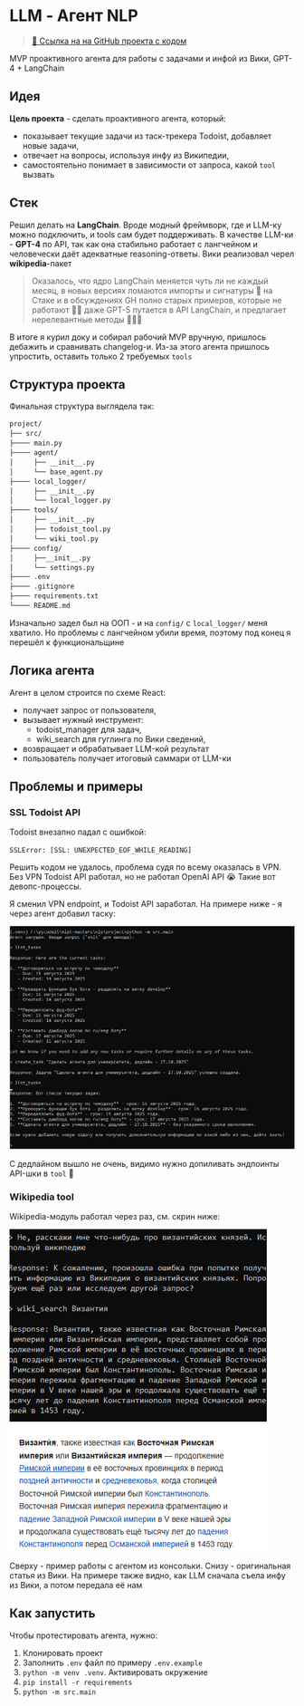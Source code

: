# LLM - Агент NLP

> [🔗 Ссылка на на GitHub проекта с кодом](https://github.com/yuramayer/mipt-masters/tree/main/nlp/project)

MVP проактивного агента для работы с задачами и инфой из Вики, GPT-4 + LangChain

## Идея

**Цель проекта** - сделать проактивного агента, который:

- показывает текущие задачи из таск-трекера Todoist, добавляет новые задачи,
- отвечает на вопросы, используя инфу из Википедии,
- самостоятельно понимает в зависимости от запроса, какой `tool` вызвать

## Стек

Решил делать на **LangChain**. Вроде модный фреймворк, где и LLM-ку можно подключить, и tools сам будет поддерживать. В качестве LLM-ки - **GPT-4** по API, так как она стабильно работает с лангчейном и человечески даёт адекватные reasoning-ответы. Вики реализовал черел **wikipedia**-пакет

> Оказалось, что ядро LangChain меняется чуть ли не каждый месяц, в новых версиях ломаются импорты и сигнатуры 🙁 на Стаке и в обсуждениях GH полно старых примеров, которые не работают 🙁🙁 даже GPT-5 путается в API LangChain, и предлагает нерелевантные методы 🙁🙁🙁

В итоге я курил доку и собирал рабочий MVP вручную, пришлось дебажить и сравнивать changelog-и. Из-за этого агента пришлось упростить, оставить только 2 требуемых `tools`

## Структура проекта

Финальная структура выглядела так:

```markdown
project/
├── src/
├──── main.py
├──── agent/
│     ├── __init__.py
│     └── base_agent.py
├──── local_logger/
│     ├── __init__.py
│     └── local_logger.py
├──── tools/
│     ├── __init__.py
│     ├── todoist_tool.py
│     └── wiki_tool.py
├──── config/
│     ├──__init__.py
│     └── settings.py
├──── .env
├──── .gitignore
├──── requirements.txt
└──── README.md
```

Изначально задел был на ООП - и на `config/` с `local_logger/` меня хватило. Но проблемы с лангчейном убили время, поэтому под конец я перешёл к функциональщине

## Логика агента

Агент в целом строится по схеме React:

- получает запрос от пользователя,
- вызывает нужный инструмент:
  - todoist_manager для задач,
  - wiki_search для гуглинга по Вики сведений,
- возвращает и обрабатывает LLM-кой результат
- пользователь получает итоговый саммари от LLM-ки

## Проблемы и примеры

### SSL Todoist API

Todoist внезапно падал с ошибкой:

`SSLError: [SSL: UNEXPECTED_EOF_WHILE_READING]`

Решить кодом не удалось, проблема судя по всему оказалась в VPN. Без VPN Todoist API работал, но не работал OpenAI API 😭 Такие вот девопс-процессы.

Я сменил VPN endpoint, и Todoist API заработал. На примере ниже - я через агент добавил таску:

![Скрин Todoist](img/02.png)

С дедлайном вышло не очень, видимо нужно допиливать эндпоинты API-шки в `tool` 🤔

### Wikipedia tool

Wikipedia-модуль работал через раз, см. скрин ниже:

![Скрин Вики](img/01.png)

Сверху - пример работы с агентом из консольки. Снизу - оригинальная статья из Вики. На примере также видно, как LLM сначала съела инфу из Вики, а потом передала её нам

## Как запустить

Чтобы протестировать агента, нужно:

1. Клонировать проект
2. Заполнить `.env` файл по примеру `.env.example`
3. `python -m venv .venv`. Активировать окружение
4. `pip install -r requirements`
5. `python -m src.main`
